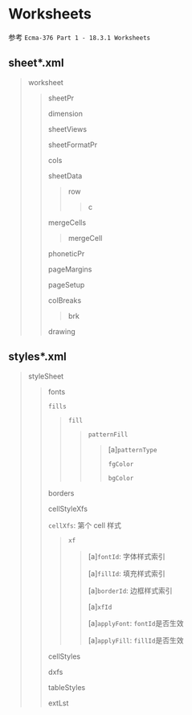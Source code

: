 # Worksheets

参考 `Ecma-376 Part 1 - 18.3.1 Worksheets`

## sheet*.xml

> worksheet
>> sheetPr
>>
>> dimension
>>
>> sheetViews
>>
>> sheetFormatPr
>>
>> cols
>>
>> sheetData
>>> row
>>>> c
>>
>> mergeCells
>>> mergeCell
>>
>> phoneticPr
>>
>> pageMargins
>>
>> pageSetup
>>
>> colBreaks
>>> brk
>>
>> drawing
>
## styles*.xml

> styleSheet
>> fonts
>>
>> `fills`
>>> `fill`
>>>> `patternFill`
>>>>> [a]`patternType`
>>>>>
>>>>> `fgColor`
>>>>>
>>>>> `bgColor`
>>>>>
>>
>> borders
>>
>> cellStyleXfs
>>
>> `cellXfs`: 第个 cell 样式
>>> `xf`
>>>> [a]`fontId`: 字体样式索引
>>>>
>>>> [a]`fillId`: 填充样式索引
>>>>
>>>> [a]`borderId`: 边框样式索引
>>>>
>>>> [a]`xfId`
>>>>
>>>> [a]`applyFont`: `fontId`是否生效
>>>>
>>>> [a]`applyFill`: `fillId`是否生效
>>>
>>
>> cellStyles
>>
>> dxfs
>>
>> tableStyles
>>
>> extLst
